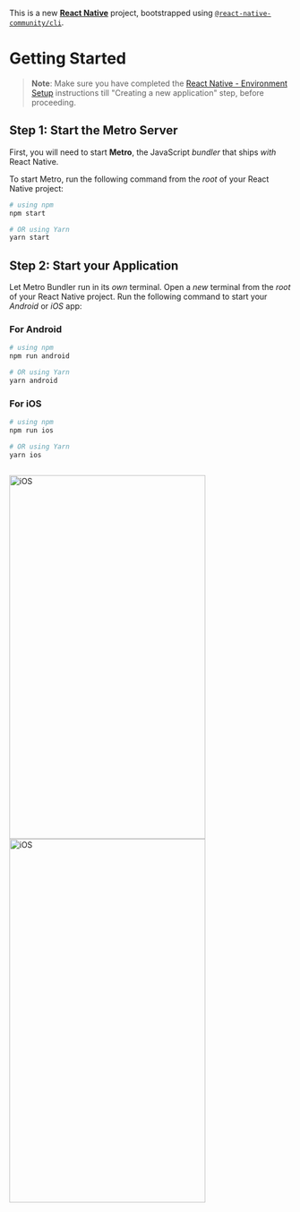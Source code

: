 This is a new [**React Native**](https://reactnative.dev) project, bootstrapped using [`@react-native-community/cli`](https://github.com/react-native-community/cli).

# Getting Started

>**Note**: Make sure you have completed the [React Native - Environment Setup](https://reactnative.dev/docs/environment-setup) instructions till "Creating a new application" step, before proceeding.

## Step 1: Start the Metro Server

First, you will need to start **Metro**, the JavaScript _bundler_ that ships _with_ React Native.

To start Metro, run the following command from the _root_ of your React Native project:

```bash
# using npm
npm start

# OR using Yarn
yarn start
```

## Step 2: Start your Application

Let Metro Bundler run in its _own_ terminal. Open a _new_ terminal from the _root_ of your React Native project. Run the following command to start your _Android_ or _iOS_ app:

### For Android

```bash
# using npm
npm run android

# OR using Yarn
yarn android
```

### For iOS

```bash
# using npm
npm run ios

# OR using Yarn
yarn ios



```



<img src="https://github.com/kaannvarsl/emarket-main/assets/94809549/99df7e78-6783-443f-bbd7-1f148e1d7c2d" alt="iOS" width="350" height="650">

<!--  -->

<img src="https://github.com/kaannvarsl/emarket-main/assets/94809549/d662b270-eeec-4e87-899c-598a2955bb60" alt="iOS" width="350" height="650">





